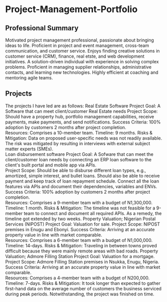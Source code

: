 # Project-Management-Portfolio
## Professional Summary
Motivated project management professional, passionate about bringing ideas to life. Proficient in project and event management, cross-team communication, and customer service. Enjoys finding creative solutions in customer service (CRM), finance, real etste, and web development initiatives. A solution-driven individual with experience in solving complex problems. Proficient in managing supplier relationships, administrative contacts, and learning new technologies. Highly efficient at coaching and mentoring agile teams. 
## Projects 
The projects I have led are as follows: 
Real Estate Software 
Project Goal: A Software that can meet client/customer Real Estate needs 
Project Scope: Should have a property hub, portfolio management capabilities, receive payments, make payments, and send notifications. 
Success Criteria: 100% adoption by customers 2 months after project completion.  
Resources: Comprises a 10-member team. 
Timeline: 9 months. 
Risks & Mitigation: Data on proposed user-specific needs was not readily available. The risk was mitigated by resulting in interviews with external subject matter experts (SMEs).  
Loan disbursement software
Project Goal: A Sofware that can meet the client/customer loan needs by connecting an ERP loan software to the client's built portal and mobile app via APIs.  
Project Scope: Should be able to disburse different loan types, e.g., amortized, simple interest, and bullet loans. Should also be able to receive payment and keep track of loan repayment schedule. Connect all the loan features via APIs and document their dependencies, variables and ENVs.  
Success Criteria: 100% adoption by customers 2 months after project completion.  
Resources: Comprises a 9-member team with a budget of N1,300,000. 
Timeline: 1 month. 
Risks & Mitigation: The timeline was not feasible for a 9-member team to connect and document all required APIs. As a remedy, the timeline got extended by two weeks. 
 Property Valuation; Nigerian Postal Services (NIPOST) 
Project Goal: Valuation for sale. 
Project Scope: NIPOST premises in Enugu and Ebonyi. 
Success Criteria: Arriving at an accurate property value in line with market comparable.  
Resources: Comprises a 6-member team with a budget of N1,000,000. 
Timeline: 14-days. 
Risks & Mitigation: Traveling in between towns proved difficult because they were mainly remote areas with bad roads. 
Property Valuation; Admore Filling Station 
Project Goal: Valuation for a mortgage. 
Project Scope: Admore Filling Station premises in Nsukka, Enugu, Nigeria. 
Success Criteria: Arriving at an accurate property value in line with market comparable.  
Resources: Comprises a 4-member team with a budget of N200,000. 
Timeline: 7-days. 
Risks & Mitigation: It took longer than expected to gather first-hand data on the average number of customers the business serviced during peak periods. Notwithstanding, the project was finished on time. 
